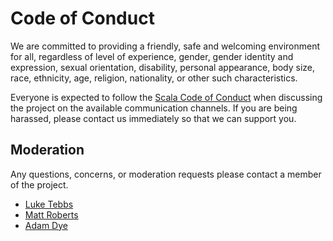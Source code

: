 # Code of Conduct

We are committed to providing a friendly, safe and welcoming environment for all, regardless of level of experience, gender, gender identity and expression, sexual orientation, disability, personal appearance, body size, race, ethnicity, age, religion, nationality, or other such characteristics.

Everyone is expected to follow the [Scala Code of Conduct] when discussing the project on the available communication channels. If you are being harassed, please contact us immediately so that we can support you.

## Moderation

Any questions, concerns, or moderation requests please contact a member of the project.

- [Luke Tebbs](mailto:luke@luketebbs.com)
- [Matt Roberts](mailto:mattjr72@gmail.com)
- [Adam Dye](mailto:adamdye1993@gmail.com)

[Scala Code of Conduct]: https://www.scala-lang.org/conduct/
